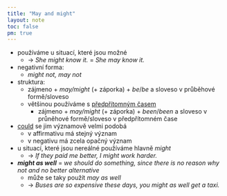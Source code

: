 ```yaml
---
title: "May and might"
layout: note
toc: false
pm: true
---
```

- používáme u situací, které jsou možné
    - -> _She might know it._ = _She may know it._
- negativní forma: 
    - _might not, may not_
- struktura: 
    - zájmeno + _may/might_ (+ záporka) + _be_/_be_ a sloveso v průběhové formě/sloveso
    - většinou používáme s [předpřítomným časem](/notes/research/english/present-perfect)
        - zájmeno + _may/might_ (+ záporka) + _been_/_been_ a sloveso v průněhové formě/sloveso v předpřítomném čase
- [could](/notes/research/english/can,-could-and-be-able-to) se jim významově velmi podobá
    - v affirmativu má stejný význam
    - v negativu má zcela opačný význam
- u situací, které jsou nereálné používáme hlavně _might_
    - -> _If they paid me better, I might work harder._
- **_might as well_** = _we should do something, since there is no reason why not and no better alternative_
    - může se taky použít _may as well_
    - -> _Buses are so expensive these days, you might as well get a taxi._